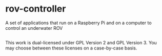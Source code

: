 # rov-controller
A set of applications that run on a Raspberry Pi and on a computer to control an underwater ROV

##
This work is dual-licensed under GPL Version 2 and GPL Version 3. You may choose between these licenses on a case-by-case basis.

